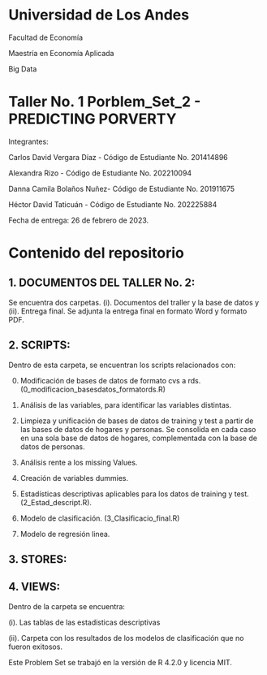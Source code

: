 # Universidad de Los Andes

Facultad de Economía

Maestría en Economía Aplicada

Big Data

# Taller No. 1 Porblem_Set_2 - PREDICTING PORVERTY

Integrantes: 

Carlos David Vergara Díaz -
Código de Estudiante No. 201414896

Alexandra Rizo - 
Código de Estudiante No. 202210094

Danna Camila Bolaños Nuñez- 
Código de Estudiante No. 201911675

Héctor David Taticuán - 
Código de Estudiante No. 202225884

Fecha de entrega: 26 de febrero de 2023. 

# Contenido del repositorio

## 1. DOCUMENTOS DEL TALLER No. 2:

Se encuentra dos carpetas. (i). Documentos del traller y la base de datos y (ii). Entrega final. Se adjunta la entrega final en formato Word y formato PDF. 

## 2. SCRIPTS:

Dentro de esta carpeta, se encuentran los scripts relacionados con: 

0. Modificación de bases de datos de formato cvs a rds. (0_modificacion_basesdatos_formatords.R)

1. Análisis de las variables, para identificar las variables distintas. 

2. Limpieza y unificación de bases de datos de training y test a partir de las bases de datos de hogares y personas. Se consolida en cada caso en una sola base de datos de hogares, complementada con la base de datos de personas. 

3. Análisis rente a los missing Values.

4. Creación de variables dummies.

5. Estadísticas descriptivas aplicables para los datos de training y test. (2_Estad_descript.R). 

6. Modelo de clasificación. (3_Clasificacio_final.R)

7. Modelo de regresión linea. 

## 3. STORES:



## 4. VIEWS:

Dentro de la carpeta se encuentra: 

(i). Las tablas de las estadisticas descriptivas

(ii). Carpeta con los resultados de los modelos de clasificación que no fueron exitosos. 


Este Problem Set se trabajó en la versión de R 4.2.0 y licencia MIT. 
